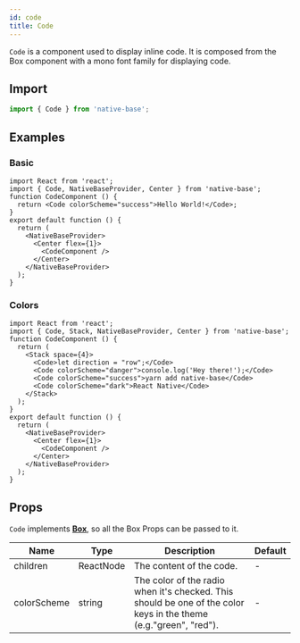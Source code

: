 ```yaml
---
id: code
title: Code
---
```


`Code` is a component used to display inline code. It is composed from the Box component with a mono font family for displaying code.

## Import

```jsx
import { Code } from 'native-base';
```

## Examples

### Basic

```SnackPlayer name=Code%20Basic
import React from 'react';
import { Code, NativeBaseProvider, Center } from 'native-base';
function CodeComponent () {
  return <Code colorScheme="success">Hello World!</Code>;
}
export default function () {
  return (
    <NativeBaseProvider>
      <Center flex={1}>
        <CodeComponent />
      </Center>
    </NativeBaseProvider>
  );
}
```

### Colors

```SnackPlayer name=Code%20Example(Colors)
import React from 'react';
import { Code, Stack, NativeBaseProvider, Center } from 'native-base';
function CodeComponent () {
  return (
    <Stack space={4}>
      <Code>let direction = "row";</Code>
      <Code colorScheme="danger">console.log('Hey there!');</Code>
      <Code colorScheme="success">yarn add native-base</Code>
      <Code colorScheme="dark">React Native</Code>
    </Stack>
  );
}
export default function () {
  return (
    <NativeBaseProvider>
      <Center flex={1}>
        <CodeComponent />
      </Center>
    </NativeBaseProvider>
  );
}
```

## Props

`Code` implements **[Box](box.md)**, so all the Box Props can be passed to it.

| Name        | Type      | Description                                                                                                       | Default |
| ----------- | --------- | ----------------------------------------------------------------------------------------------------------------- | ------- |
| children    | ReactNode | The content of the code.                                                                                          | -       |
| colorScheme | string    | The color of the radio when it's checked. This should be one of the color keys in the theme (e.g."green", "red"). | -       |
